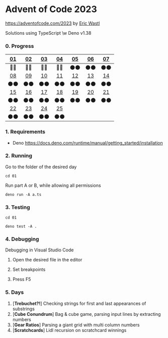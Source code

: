 # Advent of Code 2023

https://adventofcode.com/2023 by [Eric Wastl](http://was.tl/)

Solutions using TypeScript \w Deno v1.38

### 0. Progress

| [01](https://adventofcode.com/2023/day/1)  | [02](https://adventofcode.com/2023/day/2)  | [03](https://adventofcode.com/2023/day/3)  | [04](https://adventofcode.com/2023/day/4)  | [05](https://adventofcode.com/2023/day/5)  | [06](https://adventofcode.com/2023/day/6)  | [07](https://adventofcode.com/2023/day/7)  |
| :----------------------------------------: | :----------------------------------------: | :----------------------------------------: | :----------------------------------------: | :----------------------------------------: | :----------------------------------------: | :----------------------------------------: |
|                    🌟🌟                    |                    🌟🌟                    |                    🌟🌟                    |                    🌟🌟                    |                    🌑🌑                    |                    🌑🌑                    |                    🌑🌑                    |
| [08](https://adventofcode.com/2023/day/8)  | [09](https://adventofcode.com/2023/day/9)  | [10](https://adventofcode.com/2023/day/10) | [11](https://adventofcode.com/2023/day/11) | [12](https://adventofcode.com/2023/day/12) | [13](https://adventofcode.com/2023/day/13) | [14](https://adventofcode.com/2023/day/14) |
|                    🌑🌑                    |                    🌑🌑                    |                    🌑🌑                    |                    🌑🌑                    |                    🌑🌑                    |                    🌑🌑                    |                    🌑🌑                    |
| [15](https://adventofcode.com/2023/day/15) | [16](https://adventofcode.com/2023/day/16) | [17](https://adventofcode.com/2023/day/17) | [18](https://adventofcode.com/2023/day/18) | [19](https://adventofcode.com/2023/day/19) | [20](https://adventofcode.com/2023/day/20) | [21](https://adventofcode.com/2023/day/21) |
|                    🌑🌑                    |                    🌑🌑                    |                    🌑🌑                    |                    🌑🌑                    |                    🌑🌑                    |                    🌑🌑                    |                    🌑🌑                    |
| [22](https://adventofcode.com/2023/day/22) | [23](https://adventofcode.com/2023/day/23) | [24](https://adventofcode.com/2023/day/24) | [25](https://adventofcode.com/2023/day/25) |                                            |                                            |                                            |
|                    🌑🌑                    |                    🌑🌑                    |                    🌑🌑                    |                    🌑🌑                    |                                            |                                            |                                            |

### 1. Requirements

- Deno https://docs.deno.com/runtime/manual/getting_started/installation

### 2. Running

Go to the folder of the desired day

`cd 01`

Run part A or B, while allowing all permissions

`deno run -A a.ts`

### 3. Testing

`cd 01`

`deno test -A .`

### 4. Debugging

Debugging in Visual Studio Code

1. Open the desired file in the editor

2. Set breakpoints

3. Press F5

### 5. Days

1. [**Trebuchet?!**] Checking strings for first and last appearances of
   substrings
2. [**Cube Conundrum**] Bag & cube game, parsing input lines by extracting
   numbers
3. [**Gear Ratios**] Parsing a giant grid with multi column numbers
4. [**Scratchcards**] Lidl recursion on scratchcard winnings

